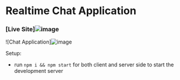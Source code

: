# Realtime Chat Application

### [Live Site]![image](https://user-images.githubusercontent.com/65478174/172035021-a8c76456-bd48-405b-a334-134dcca404c0.png)


![Chat Application]![image](https://user-images.githubusercontent.com/65478174/172035038-42cb119b-c3a4-4e49-b6c3-c39ae0485771.png)




Setup:
- run ```npm i && npm start``` for both client and server side to start the development server

